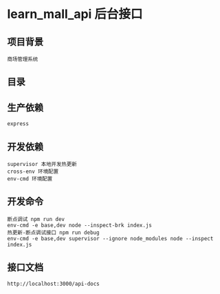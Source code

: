 # learn_mall_api 后台接口
## 项目背景
    商场管理系统
## 目录
    
## 生产依赖
    express
## 开发依赖
    supervisor 本地开发热更新
    cross-env 环境配置     
    env-cmd 环境配置 
## 开发命令 
    断点调试 npm run dev
    env-cmd -e base,dev node --inspect-brk index.js
    热更新-断点调试接口 npm run debug     
    env-cmd -e base,dev supervisor --ignore node_modules node --inspect index.js
##  接口文档
    http://localhost:3000/api-docs